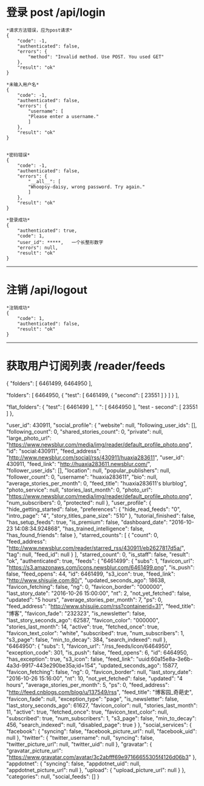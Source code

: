 
# 登录 post /api/login

    *请求方法错误，应为post请求*
    {
        "code": -1,
        "authenticated": false,
        "errors": {
            "method": "Invalid method. Use POST. You used GET"
        },
        "result": "ok"
    }

    *未输入用户名*
    {
        "code": -1,
        "authenticated": false,
        "errors": {
            "username": [
            "Please enter a username."
            ]
        },
        "result": "ok"
    }


    *密码错误*
    {
        "code": -1,
        "authenticated": false,
        "errors": {
            "__all__": [
            "Whoopsy-daisy, wrong password. Try again."
            ]
        },
        "result": "ok"
    }

    *登录成功*
    {
        "authenticated": true,
        "code": 1,
        "user_id": *****,   一个长整形数字
        "errors": null,
        "result": "ok"
    }

***

# 注销 /api/logout

    *注销成功*
    {
        "code": 1,
        "authenticated": false,
        "result": "ok"
    }

***

# 获取用户订阅列表 /reader/feeds

{
  "folders": [
    6461499,
    6464950
  ],

"folders": [
    6464950,
    {
      "test": [
        6461499,
        {
          "second": [
            23551
          ]
        }
      ]
    }
  ],

  "flat_folders": {
    "test": [
      6461499
    ],
    " ": [
      6464950
    ],
    "test - second": [
      23551
    ]
  },

  "user_id": 430911,
  "social_profile": {
    "website": null,
    "following_user_ids": [],
    "following_count": 0,
    "shared_stories_count": 0,
    "private": null,
    "large_photo_url": "https://www.newsblur.com/media/img/reader/default_profile_photo.png",
    "id": "social:430911",
    "feed_address": "http://www.newsblur.com/social/rss/430911/huaxia283611",
    "user_id": 430911,
    "feed_link": "http://huaxia283611.newsblur.com/",
    "follower_user_ids": [],
    "location": null,
    "popular_publishers": null,
    "follower_count": 0,
    "username": "huaxia283611",
    "bio": null,
    "average_stories_per_month": 0,
    "feed_title": "huaxia283611's blurblog",
    "photo_service": null,
    "stories_last_month": 0,
    "photo_url": "https://www.newsblur.com/media/img/reader/default_profile_photo.png",
    "num_subscribers": 0,
    "protected": null
  },
  "user_profile": {
    "hide_getting_started": false,
    "preferences": {
      "hide_read_feeds": "0",
      "intro_page": "4",
      "story_titles_pane_size": "510"
    },
    "tutorial_finished": false,
    "has_setup_feeds": true,
    "is_premium": false,
    "dashboard_date": "2016-10-23 14:08:34.924868",
    "has_trained_intelligence": false,
    "has_found_friends": false
  },
  "starred_counts": [
    {
      "count": 0,
      "feed_address": "http://www.newsblur.com/reader/starred_rss/430911/eb2627817d5a/",
      "tag": null,
      "feed_id": null
    }
  ],
  "starred_count": 0,
  "is_staff": false,
  "result": "ok",
  "authenticated": true,
  "feeds": {
    "6461499": {
      "subs": 1,
      "favicon_url": "https://s3.amazonaws.com/icons.newsblur.com/6461499.png",
      "is_push": false,
      "feed_opens": 44,
      "id": 6461499,
      "s3_icon": true,
      "feed_link": "http://www.shisujie.com:80/",
      "updated_seconds_ago": 18638,
      "favicon_fetching": false,
      "ng": 0,
      "favicon_border": "000000",
      "last_story_date": "2016-10-26 15:00:00",
      "nt": 2,
      "not_yet_fetched": false,
      "updated": "5 hours",
      "average_stories_per_month": 7,
      "ps": 0,
      "feed_address": "http://www.shisujie.com/rss?containerid=31",
      "feed_title": "博客",
      "favicon_fade": "232323",
      "is_newsletter": false,
      "last_story_seconds_ago": 62587,
      "favicon_color": "000000",
      "stories_last_month": 14,
      "active": true,
      "fetched_once": true,
      "favicon_text_color": "white",
      "subscribed": true,
      "num_subscribers": 1,
      "s3_page": false,
      "min_to_decay": 384,
      "search_indexed": null
    },
    "6464950": {
      "subs": 1,
      "favicon_url": "/rss_feeds/icon/6464950",
      "exception_code": 301,
      "is_push": false,
      "feed_opens": 6,
      "id": 6464950,
      "has_exception": true,
      "s3_icon": false,
      "feed_link": "uuid:60a15e8a-3e6b-4a3d-9917-443e290be35a;id=154",
      "updated_seconds_ago": 15877,
      "favicon_fetching": false,
      "ng": 0,
      "favicon_border": null,
      "last_story_date": "2016-10-26 15:16:00",
      "nt": 10,
      "not_yet_fetched": false,
      "updated": "4 hours",
      "average_stories_per_month": 5,
      "ps": 0,
      "feed_address": "http://feed.cnblogs.com/blog/u/137549/rss",
      "feed_title": "博客园_奇葩史",
      "favicon_fade": null,
      "exception_type": "page",
      "is_newsletter": false,
      "last_story_seconds_ago": 61627,
      "favicon_color": null,
      "stories_last_month": 11,
      "active": true,
      "fetched_once": true,
      "favicon_text_color": null,
      "subscribed": true,
      "num_subscribers": 1,
      "s3_page": false,
      "min_to_decay": 456,
      "search_indexed": null,
      "disabled_page": true
    }
  },
  "social_services": {
    "facebook": {
      "syncing": false,
      "facebook_picture_url": null,
      "facebook_uid": null
    },
    "twitter": {
      "twitter_username": null,
      "syncing": false,
      "twitter_picture_url": null,
      "twitter_uid": null
    },
    "gravatar": {
      "gravatar_picture_url": "https://www.gravatar.com/avatar/3c2abfff69e97166655305f4126d06b3"
    },
    "appdotnet": {
      "syncing": false,
      "appdotnet_uid": null,
      "appdotnet_picture_url": null
    },
    "upload": {
      "upload_picture_url": null
    }
  },
  "categories": null,
  "social_feeds": []
}